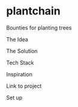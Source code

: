 # plantchain
Bounties for planting trees

The Idea

The Solution

Tech Stack 

Inspiration

Link to project

Set up 
